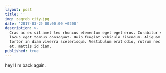```yaml
---
layout: post
title: ''
img: zagreb_city.jpg
date: '2017-03-29 00:00:00 +0200'
description: >-
  Cras ac ex sit amet leo rhoncus elementum eget eget eros. Curabitur venenatis
  lacus eget tempus consequat. Duis feugiat vehicula bibendum. Aliquam imperdiet
  tortor in diam viverra scelerisque. Vestibulum erat odio, rutrum nec volutpat
  et, mattis id diam.
published: true
---
```

hey!
I m back again.
